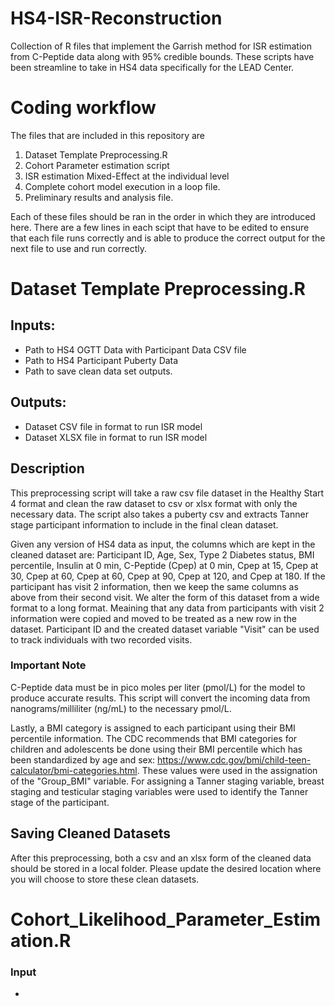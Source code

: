 # HS4-ISR-Reconstruction
Collection of R files that implement the Garrish method for ISR estimation from C-Peptide data along with 95% credible bounds. These scripts have been streamline to take in HS4 data specifically for the LEAD Center.

# Coding workflow
The files that are included in this repository are
1. Dataset Template Preprocessing.R
2. Cohort Parameter estimation script
3. ISR estimation Mixed-Effect at the individual level
4. Complete cohort model execution in a loop file.
5. Preliminary results and analysis file.

Each of these files should be ran in the order in which they are introduced here. There are a few lines in each scipt that have to be edited to ensure that each file runs correctly and is able to produce the correct output for the next file to use and run correctly.

# Dataset Template Preprocessing.R
## Inputs: 
- Path to HS4 OGTT Data with Participant Data CSV file
- Path to HS4 Participant Puberty Data
- Path to save clean data set outputs.

## Outputs:
- Dataset CSV file in format to run ISR model 
- Dataset XLSX file in format to run ISR model

## Description
This preprocessing script will take a raw csv file dataset in the Healthy Start 4 format and clean the raw dataset to csv or xlsx format with only the necessary data. The script also takes a puberty csv and extracts Tanner stage participant information to include in the final clean dataset.

Given any version of HS4 data as input, the columns which are kept in the cleaned dataset are: Participant ID, Age, Sex, Type 2 Diabetes status, BMI percentile, Insulin at 0 min, C-Peptide (Cpep) at 0 min, Cpep at 15, Cpep at 30, Cpep at 60, Cpep at 60, Cpep at 90, Cpep at 120, and Cpep at 180. If the participant has visit 2 information, then we keep the same columns as above from their second visit. We alter the form of this dataset from a wide format to a long format. Meaining that any data from participants with visit 2 information were copied and moved to be treated as a new row in the dataset. Participant ID and the created dataset variable "Visit" can be used to track individuals with two recorded visits. 

### Important Note
C-Peptide data must be in pico moles per liter (pmol/L) for the model to produce accurate results. This script will convert the incoming data from nanograms/milliliter (ng/mL) to the necessary pmol/L. 

Lastly, a BMI category is assigned to each participant using their BMI percentile information. The CDC recommends that BMI categories for children and adolescents be done using their BMI percentile which has been standardized by age and sex: https://www.cdc.gov/bmi/child-teen-calculator/bmi-categories.html. These values were used in the assignation of the "Group_BMI" variable. For assigning a Tanner staging variable, breast staging and testicular staging variables were used to identify the Tanner stage of the participant.

## Saving Cleaned Datasets
After this preprocessing, both a csv and an xlsx form of the cleaned data should be stored in a local folder. Please update the desired location where you will choose to store these clean datasets.

# Cohort_Likelihood_Parameter_Estimation.R

### Input
- 
